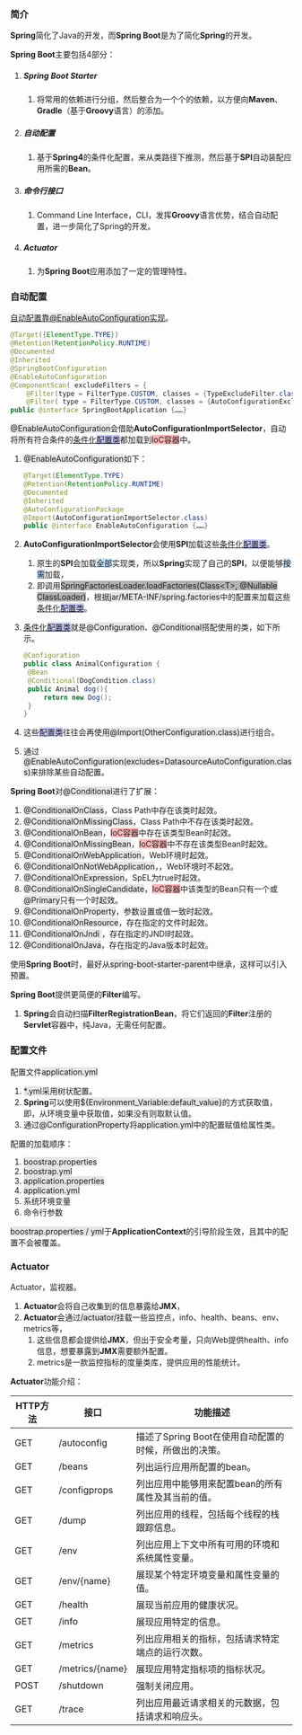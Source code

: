 ### 简介

**Spring**简化了Java的开发，而**Spring Boot**是为了简化**Spring**的开发。

**Spring Boot**主要包括4部分：

1. ##### Spring Boot Starter

   1. 将常用的依赖进行分组，然后整合为一个个的依赖，以方便向**Maven**、**Gradle**（基于**Groovy**语言）的添加。

2. ##### 自动配置

   1. 基于**Spring4**的条件化配置，来从类路径下推测，然后基于**SPI**自动装配应用所需的**Bean**。

3. ##### 命令行接口

   1. Command Line Interface，CLI，发挥**Groovy**语言优势，结合自动配置，进一步简化了Spring的开发。

4. ##### Actuator

   1. 为**Spring Boot**应用添加了一定的管理特性。



### 自动配置

[自动配置靠<span style=background:#e6e6e6>@EnableAutoConfiguration</span>实现](https://blog.csdn.net/zxc123e/article/details/80222967)。

```java
@Target({ElementType.TYPE})
@Retention(RetentionPolicy.RUNTIME)
@Documented
@Inherited
@SpringBootConfiguration
@EnableAutoConfiguration
@ComponentScan( excludeFilters = {
	@Filter(type = FilterType.CUSTOM, classes = {TypeExcludeFilter.class}),
    @Filter( type = FilterType.CUSTOM, classes = {AutoConfigurationExcludeFilter.class})})
public @interface SpringBootApplication {……}
```

<span style=background:#e6e6e6>@EnableAutoConfiguration</span>会借助**AutoConfigurationImportSelector**，自动将所有符合条件的<u>条件化<span style=background:#c9ccff>配置类</span></u>都加载到<span style=background:#ffb8b8>IoC容器</span>中。

1. <span style=background:#e6e6e6>@EnableAutoConfiguration</span>如下：

   ```java
   @Target(ElementType.TYPE)
   @Retention(RetentionPolicy.RUNTIME)
   @Documented
   @Inherited
   @AutoConfigurationPackage
   @Import(AutoConfigurationImportSelector.class)
   public @interface EnableAutoConfiguration {……}
   ```

2. **AutoConfigurationImportSelector**会使用**SPI**加载这些<u>条件化<span style=background:#c9ccff>配置类</span></u>。

   1. 原生的**SPI**会加载<span style=background:#c2e2ff>全部</span>实现类，所以**Spring**实现了自己的**SPI**，以便能够<span style=background:#c2e2ff>按需</span>加载，
   2. 即调用<span style=background:#b3b3b3>SpringFactoriesLoader.loadFactories(Class\<T\>, @Nullable ClassLoader)</span>，根据<span style=background:#e6e6e6>jar/META-INF/spring.factories</span>中的配置来加载这些<u>条件化<span style=background:#c9ccff>配置类</span></u>。

3. <u>条件化<span style=background:#c9ccff>配置类</span></u>就是<span style=background:#e6e6e6>@Configuration</span>、<span style=background:#e6e6e6>@Conditional</span>搭配使用的类，如下所示。

   ```java
   @Configuration
   public class AnimalConfiguration {
   	@Bean
   	@Conditional(DogCondition.class)
   	public Animal dog(){
   		return new Dog();
   	}
   }
   ```

4. 这些<span style=background:#c9ccff>配置类</span>往往会再使用<span style=background:#e6e6e6>@Import(OtherConfiguration.class)</span>进行组合。

5. 通过<span style=background:#e6e6e6>@EnableAutoConfiguration(excludes=DatasourceAutoConfiguration.class)</span>来排除某些自动配置。

**Spring Boot**对<span style=background:#e6e6e6>@Conditional</span>进行了扩展：

1. <span style=background:#e6e6e6>@ConditionalOnClass</span>，Class Path中存在该类时起效。
2. <span style=background:#e6e6e6>@ConditionalOnMissingClass</span>，Class Path中不存在该类时起效。
3. <span style=background:#e6e6e6>@ConditionalOnBean</span>，<span style=background:#ffb8b8>IoC容器</span>中存在该类型Bean时起效。
4. <span style=background:#e6e6e6>@ConditionalOnMissingBean</span>，<span style=background:#ffb8b8>IoC容器</span>中不存在该类型Bean时起效。
5. <span style=background:#e6e6e6>@ConditionalOnWebApplication</span>，Web环境时起效。
6. <span style=background:#e6e6e6>@ConditionalOnNotWebApplication</span>，，Web环境时不起效。
7. <span style=background:#e6e6e6>@ConditionalOnExpression</span>，SpEL为true时起效。
8. <span style=background:#e6e6e6>@ConditionalOnSingleCandidate</span>，<span style=background:#ffb8b8>IoC容器</span>中该类型的Bean只有一个或<span style=background:#e6e6e6>@Primary</span>只有一个时起效。
9. <span style=background:#e6e6e6>@ConditionalOnProperty</span>，参数设置或值一致时起效。
10. <span style=background:#e6e6e6>@ConditionalOnResource</span>，存在指定的文件时起效。
11. <span style=background:#e6e6e6>@ConditionalOnJndi </span>，存在指定的JNDI时起效。
12. <span style=background:#e6e6e6>@ConditionalOnJava</span>，存在指定的Java版本时起效。

使用**Spring Boot**时，最好从<span style=background:#e6e6e6>spring-boot-starter-parent</span>中继承，这样可以引入预置。

**Spring Boot**提供更简便的**Filter**编写。

1. **Spring**会自动扫描**FilterRegistrationBean**，将它们返回的**Filter**注册的**Servlet**容器中，纯Java，无需任何配置。



### 配置文件

配置文件<span style=background:#e6e6e6>application.yml</span>

1. <span style=background:#e6e6e6>*.yml</span>采用树状配置。
2. **Spring**可以使用<span style=background:#e6e6e6>${Environment_Variable:default_value}</span>的方式获取值，即，从环境变量中获取值，如果没有则取默认值。
3. 通过<span style=background:#e6e6e6>@ConfigurationProperty</span>将<span style=background:#e6e6e6>application.yml</span>中的配置赋值给属性类。

配置的加载顺序：

1. <span style=background:#e6e6e6>boostrap.properties</span>
2. <span style=background:#e6e6e6>boostrap.yml</span>
3. <span style=background:#e6e6e6>application.properties</span>
4. <span style=background:#e6e6e6>application.yml</span>
5. 系统环境变量
6. 命令行参数

<span style=background:#e6e6e6>boostrap.properties / yml</span>于**ApplicationContext**的引导阶段生效，且其中的配置不会被覆盖。



### Actuator

Actuator，监视器。

1. **Actuator**会将自己收集到的信息暴露给**JMX**，
2. **Actuator**会通过<span style=background:#e6e6e6>/actuator/</span>挂载一些监控点，info、health、beans、env、metrics等，
   1. 这些信息都会提供给**JMX**，但出于安全考量，只向Web提供health、info信息，想要暴露到**JMX**需要额外配置。
   2. metrics是一款监控指标的度量类库，提供应用的性能统计。

**Actuator**功能介绍：

| HTTP方法 | 接口            | 功能描述                                              |
| -------- | --------------- | ----------------------------------------------------- |
| GET      | /autoconfig     | 描述了Spring Boot在使用自动配置的时候，所做出的决策。 |
| GET      | /beans          | 列出运行应用所配置的bean。                            |
| GET      | /configprops    | 列出应用中能够用来配置bean的所有属性及其当前的值。    |
| GET      | /dump           | 列出应用的线程，包括每个线程的栈跟踪信息。            |
| GET      | /env            | 列出应用上下文中所有可用的环境和系统属性变量。        |
| GET      | /env/{name}     | 展现某个特定环境变量和属性变量的值。                  |
| GET      | /health         | 展现当前应用的健康状况。                              |
| GET      | /info           | 展现应用特定的信息。                                  |
| GET      | /metrics        | 列出应用相关的指标，包括请求特定端点的运行次数。      |
| GET      | /metrics/{name} | 展现应用特定指标项的指标状况。                        |
| POST     | /shutdown       | 强制关闭应用。                                        |
| GET      | /trace          | 列出应用最近请求相关的元数据，包括请求和响应头。      |



